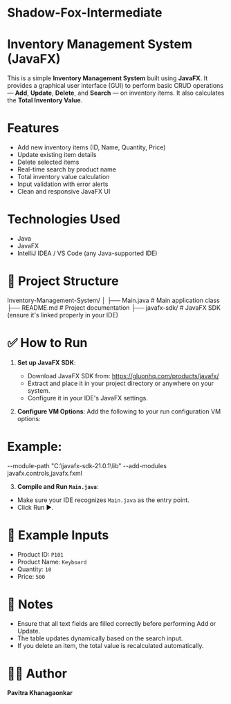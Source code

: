 # Shadow-Fox-Intermediate

# Inventory Management System (JavaFX)

This is a simple **Inventory Management System** built using **JavaFX**. It provides a graphical user interface (GUI) to perform basic CRUD operations — **Add**, **Update**, **Delete**, and **Search** — on inventory items. It also calculates the **Total Inventory Value**.

# Features

- Add new inventory items (ID, Name, Quantity, Price)
- Update existing item details
- Delete selected items
- Real-time search by product name
- Total inventory value calculation
- Input validation with error alerts
- Clean and responsive JavaFX UI

# Technologies Used

- Java
- JavaFX
- IntelliJ IDEA / VS Code (any Java-supported IDE)

# 📂 Project Structure

Inventory-Management-System/
│
├── Main.java # Main application class
├── README.md # Project documentation
├── javafx-sdk/ # JavaFX SDK (ensure it's linked properly in your IDE)


# ✅ How to Run

1. **Set up JavaFX SDK**:
   - Download JavaFX SDK from: https://gluonhq.com/products/javafx/
   - Extract and place it in your project directory or anywhere on your system.
   - Configure it in your IDE's JavaFX settings.

2. **Configure VM Options**:
   Add the following to your run configuration VM options:

# Example:

--module-path "C:\javafx-sdk-21.0.1\lib" --add-modules javafx.controls,javafx.fxml


3. **Compile and Run `Main.java`**:
- Make sure your IDE recognizes `Main.java` as the entry point.
- Click Run ▶️.

# 📝 Example Inputs

- Product ID: `P101`
- Product Name: `Keyboard`
- Quantity: `10`
- Price: `500`


# 📌 Notes

- Ensure that all text fields are filled correctly before performing Add or Update.
- The table updates dynamically based on the search input.
- If you delete an item, the total value is recalculated automatically.

# 👩‍💻 Author

**Pavitra Khanagaonkar**





